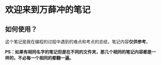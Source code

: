 # 欢迎来到万薛冲的笔记
## 如何使用？

这个笔记是我在编程的过程中遇到的难点和考点的总结，笔记内容**仅供参考**。

**PS：如果有相同名字的笔记但是在不同的文件夹，那几个相同的笔记内容都是一样的，不必每一个相同的都翻一遍。**